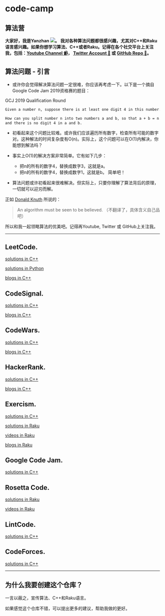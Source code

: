 # code-camp

## 算法营

**大家好，我是Yanzhan ![](resources/avatar.jpeg)。 我对各种算法问题都很感兴趣，尤其对C++和Raku语言感兴趣。如果你想学习算法、C++或者Raku。记得在各个社交平台上关注我，包括：[Youtube Channel :video_camera:](https://www.youtube.com/channel/UCDkz-__gl3frqLexukpG0DA?view_as=subscriber)， [Twitter Account :iphone:](https://twitter.com/YangYanzhan) 或 [GitHub Repo :memo:](https://github.com/yangyanzhan/code-camp)。**

## 算法问题 - 引言

* 或许你会觉得解决算法问题一定很难，你应该再考虑一下。以下是一个摘自Google Code Jam 2019资格赛的题目：

GCJ 2019 Qualification Round
```html
Given a number n, suppose there is at least one digit 4 in this number.

How can you split number n into two numbers a and b, so that a + b = n
and there is no digit 4 in a and b.
```

* 初看起来这个问题比较难。或许我们应该遍历所有数字，检查所有可能的数字对。这种解法的时间复杂度有O(n)。实际上，这个问题可以在O(1)内解决，你能想到解法吗？

* 事实上O(1)的解决方案非常简单。它有如下几步：
    * 把n的所有的数字4，替换成数字3，这就是a。
    * 把n的所有的数字4，替换成数字1，这就是b。
    简单吧！

* 算法问题或许初看起来很难解决。但实际上，只要你理解了算法背后的原理，一切就可以迎刃而解。

正如 [Donald Knuth](https://en.wikipedia.org/wiki/Donald_Knuth) 所说的：

> An algorithm must be seen to be believed. （不翻译了，具体含义自己品吧）

所以和我一起领略算法的优美吧。记得再Youtube, Twitter 或 GitHub上关注我。

---

## LeetCode.

[solutions in C++](https://github.com/yangyanzhan/code-camp/tree/master/leetcode/c%2B%2B)

[solutions in Python](https://github.com/yangyanzhan/code-camp/tree/master/leetcode/python)

[blogs in C++](https://yanzhan.site/leetcode/)

## CodeSignal.

[solutions in C++](https://github.com/yangyanzhan/code-camp/tree/master/codesignal/c%2B%2B)

[blogs in C++](https://yanzhan.site/codesignal/)

## CodeWars.

[solutions in C++](https://github.com/yangyanzhan/code-camp/tree/master/codewars/c%2B%2B)

[blogs in C++](https://yanzhan.site/codewars/)

## HackerRank.

[solutions in C++](https://github.com/yangyanzhan/code-camp/tree/master/hackerrank/c%2B%2B)

[blogs in C++](https://yanzhan.site/hackerrank/)

## Exercism.

[solutions in C++](https://github.com/yangyanzhan/code-camp/tree/master/exercism/c%2B%2B)

[solutions in Raku](https://github.com/yangyanzhan/code-camp/tree/master/exercism/raku)

[videos in Raku](https://www.youtube.com/playlist?list=PLauAmRFUiNdsy3AD7YXmSBUiJsWVeO_3q)

[blogs in Raku](https://yanzhan.site/exercism/raku/)

## Google Code Jam.

[solutions in C++](https://github.com/yangyanzhan/code-camp/tree/master/google-code-jam/c%2B%2B)

## Rosetta Code.

[solutions in Raku](https://github.com/yangyanzhan/code-camp/tree/master/rosetta/raku)

[videos in Raku](https://www.youtube.com/watch?v=LKSMZIB8hhw&list=PLauAmRFUiNdsCK1JCxH72Ttg-IXjR7yQi)

## LintCode.

[solutions in C++](https://github.com/yangyanzhan/code-camp/tree/master/lintcode/c%2B%2B)

## CodeForces.

[solutions in C++](https://github.com/yangyanzhan/code-camp/tree/master/codeforces/c%2B%2B)

---

## 为什么我要创建这个仓库？

一言以蔽之，宣传算法、C++和Raku语言。

如果感觉这个仓库不错，可以提出更多的建议，帮助我做的更好。
